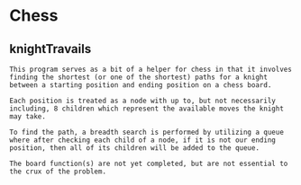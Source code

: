 # Chess

## knightTravails

    This program serves as a bit of a helper for chess in that it involves finding the shortest (or one of the shortest) paths for a knight between a starting position and ending position on a chess board.

    Each position is treated as a node with up to, but not necessarily including, 8 children which represent the available moves the knight may take.

    To find the path, a breadth search is performed by utilizing a queue where after checking each child of a node, if it is not our ending position, then all of its children will be added to the queue.

    The board function(s) are not yet completed, but are not essential to the crux of the problem.